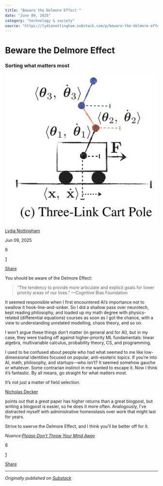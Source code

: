 ```yaml
---
title: "Beware the Delmore Effect "
date: "June 09, 2025"
category: "technology & society"
source: "https://lydianottingham.substack.com/p/beware-the-delmore-effect"
---
```


# Beware the Delmore Effect 

### Sorting what matters most

[![Lydia Nottingham's avatar](images/beware-the-delmore-effect-_img_01.png)](https://substack.com/@lydianottingham)

[Lydia Nottingham](https://substack.com/@lydianottingham)

Jun 09, 2025

6

[1](https://lydianottingham.substack.com/p/beware-the-delmore-effect/comments)

[Share](javascript:void\(0\))

You should be aware of the Delmore Effect:

> “The tendency to provide more articulate and explicit goals for lower priority areas of our lives.” —Cognitive Bias Foundation

It seemed responsible when I first encountered AI’s importance not to swallow it hook-line-and-sinker. So I did a shallow pass over neurotech, kept reading philosophy, and loaded up my math degree with physics-related (differential equations) courses as soon as I got the chance, with a view to understanding unrelated modelling, chaos theory, and so on.

I won’t argue these things don’t matter (in general and for AI), but in my case, they were trading off against higher-priority ML fundamentals: linear algebra, multivariable calculus, probability theory, CS, and programming.

I used to be confused about people who had what seemed to me like low-dimensional identities focused on popular, anti-esoteric topics. If you’re into AI, math, philosophy, and startups—who isn’t? It seemed somehow gauche or whatever. Some contrarian instinct in me wanted to escape it. Now I think it’s fantastic. By all means, go straight for what matters most.

It’s not just a matter of field selection. 

[Nicholas Decker](https://open.substack.com/users/12831865-nicholas-decker?utm_source=mentions)

points out that a _great_ paper has higher returns than a great blogpost, but writing a blogpost is easier, so he does it more often. Analogously, I’ve distracted myself with administrative homeostasis over work that might last for years.

Strive to swerve the Delmore Effect, and I think you’ll be better off for it.

_Nuance:[Please Don’t Throw Your Mind Away](https://www.lesswrong.com/posts/RryyWNmJNnLowbhfC/please-don-t-throw-your-mind-away)_

6

[1](https://lydianottingham.substack.com/p/beware-the-delmore-effect/comments)

[Share](javascript:void\(0\))

---

*Originally published on [Substack](https://lydianottingham.substack.com/p/beware-the-delmore-effect)*